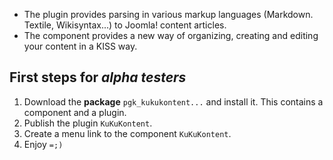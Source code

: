 * The plugin provides parsing in various markup languages (Markdown. Textile, Wikisyntax...) to Joomla! content articles.
* The component provides a new way of organizing, creating and editing your content in a KISS way.

## First steps for *alpha testers*

1. Download the **package** `pgk_kukukontent...` and install it. This contains a component and a plugin.
2. Publish the plugin `KuKuKontent`.
3. Create a menu link to the component `KuKuKontent`.
4. Enjoy `=;)`